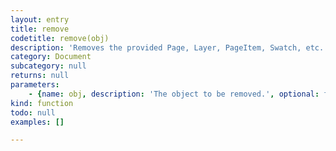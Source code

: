 ```yaml
---
layout: entry
title: remove
codetitle: remove(obj)
description: 'Removes the provided Page, Layer, PageItem, Swatch, etc.'
category: Document
subcategory: null
returns: null
parameters:
    - {name: obj, description: 'The object to be removed.', optional: false, type: [PageItem]}
kind: function
todo: null
examples: []

---
```

